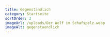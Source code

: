 ```yaml
---
title: Gegenständlich
category: Startseite
sortOrder: 3
imageUrl: /uploads/Der Wolf im Schafspelz.webp
imageAlt: gegenstaendlich
---
```

